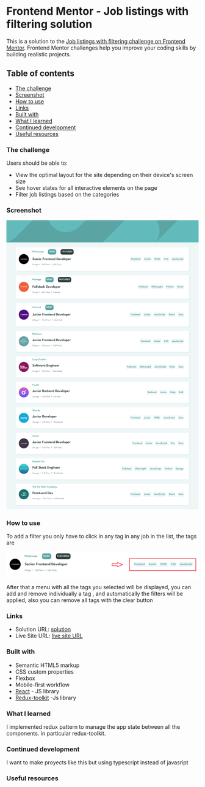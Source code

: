 # Frontend Mentor - Job listings with filtering solution

This is a solution to the [Job listings with filtering challenge on Frontend Mentor](https://www.frontendmentor.io/challenges/job-listings-with-filtering-ivstIPCt). Frontend Mentor challenges help you improve your coding skills by building realistic projects. 

## Table of contents

  - [The challenge](#the-challenge)
  - [Screenshot](#screenshot)
  - [How to use](#how-to-use)
  - [Links](#links)
  - [Built with](#built-with)
  - [What I learned](#what-i-learned)
  - [Continued development](#continued-development)
  - [Useful resources](#useful-resources)




### The challenge

Users should be able to:

- View the optimal layout for the site depending on their device's screen size
- See hover states for all interactive elements on the page
- Filter job listings based on the categories

### Screenshot

![proyectImage](./public/images/proyect-screenshot.png)

### How to use

To add a filter you only have to click in any tag in any job in the list,
the tags are

![addFilter](./public/images/job-tag-image.png)

After that a menu with all the tags you selected will be displayed,
you can add and remove individually a tag , and automatically the filters 
will be applied, also you can remove all tags with the clear button 



### Links

- Solution URL: [solution](https://github.com/Elmomero/filters-jobs-app)
- Live Site URL: [live site URL](https://your-live-site-url.com)


### Built with

- Semantic HTML5 markup
- CSS custom properties
- Flexbox
- Mobile-first workflow
- [React](https://reactjs.org/) - JS library
- [Redux-toolkit](https://redux-toolkit.js.org/) -Js library


### What I learned

I implemented redux pattern to manage the app state between all the components.
in particular redux-toolkit. 



### Continued development

I want to make proyects like this but using typescript instead of javasript 
### Useful resources

